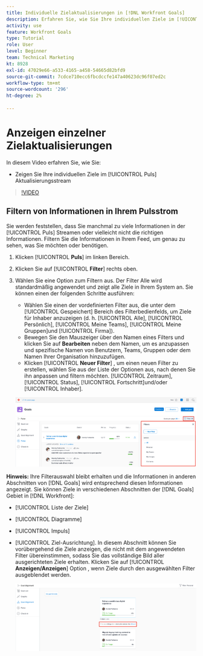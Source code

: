 ```yaml
---
title: Individuelle Zielaktualisierungen in [!DNL Workfront Goals]
description: Erfahren Sie, wie Sie Ihre individuellen Ziele im [!UICONTROL Puls] Aktualisierungsstream in [!DNL Goals].
activity: use
feature: Workfront Goals
type: Tutorial
role: User
level: Beginner
team: Technical Marketing
kt: 8928
exl-id: 47029e66-a533-4165-a458-54665d82bfd9
source-git-commit: 7cdce710ecc6fbcdccfe147a40623dc96f07ed2c
workflow-type: tm+mt
source-wordcount: '296'
ht-degree: 2%

---
```


# Anzeigen einzelner Zielaktualisierungen

In diesem Video erfahren Sie, wie Sie:

* Zeigen Sie Ihre individuellen Ziele im [!UICONTROL Puls] Aktualisierungsstream

>[!VIDEO](https://video.tv.adobe.com/v/335200/?quality=12)

## Filtern von Informationen in Ihrem Pulsstrom

Sie werden feststellen, dass Sie manchmal zu viele Informationen in der [!UICONTROL Puls] Streamen oder vielleicht nicht die richtigen Informationen. Filtern Sie die Informationen in Ihrem Feed, um genau zu sehen, was Sie möchten oder benötigen.

1. Klicken [!UICONTROL **Puls**] im linken Bereich.
1. Klicken Sie auf [!UICONTROL **Filter**] rechts oben.
1. Wählen Sie eine Option zum Filtern aus. Der Filter Alle wird standardmäßig angewendet und zeigt alle Ziele in Ihrem System an. Sie können einen der folgenden Schritte ausführen:

   * Wählen Sie einen der vordefinierten Filter aus, die unter dem [!UICONTROL Gespeichert] Bereich des Filterbedienfelds, um Ziele für Inhaber anzuzeigen (d. h. [!UICONTROL Alle], [!UICONTROL Persönlich], [!UICONTROL Meine Teams], [!UICONTROL Meine Gruppen]und [!UICONTROL Firma]).
   * Bewegen Sie den Mauszeiger über den Namen eines Filters und klicken Sie auf **Bearbeiten** neben dem Namen, um es anzupassen und spezifische Namen von Benutzern, Teams, Gruppen oder dem Namen Ihrer Organisation hinzuzufügen.
   * Klicken [!UICONTROL **Neuer Filter**] , um einen neuen Filter zu erstellen, wählen Sie aus der Liste der Optionen aus, nach denen Sie ihn anpassen und filtern möchten. [!UICONTROL Zeitraum], [!UICONTROL Status], [!UICONTROL Fortschritt]und/oder [!UICONTROL Inhaber].

   ![Ein Bild der [!UICONTROL Filter] Bedienfeld in [!DNL Workfront Goals]](assets/18-workfront-goals-pulse-stream.png)

**Hinweis:** Ihre Filterauswahl bleibt erhalten und die Informationen in anderen Abschnitten von [!DNL Goals] wird entsprechend diesen Informationen angezeigt. Sie können Ziele in verschiedenen Abschnitten der [!DNL Goals] Gebiet in [!DNL Workfront]:

* [!UICONTROL Liste der Ziele]
* [!UICONTROL Diagramme]
* [!UICONTROL Impuls]
* [!UICONTROL Ziel-Ausrichtung]. In diesem Abschnitt können Sie vorübergehend die Ziele anzeigen, die nicht mit dem angewendeten Filter übereinstimmen, sodass Sie das vollständige Bild aller ausgerichteten Ziele erhalten. Klicken Sie auf [!UICONTROL **Anzeigen/Anzeigen**] Option , wenn Ziele durch den ausgewählten Filter ausgeblendet werden.

   ![](assets/19-workfront-goals-filter-show-it.png)

